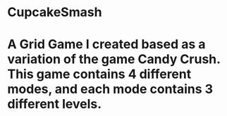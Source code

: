 # CupcakeSmash
# A Grid Game I created based as a variation of the game Candy Crush. This game contains 4 different modes, and each mode contains 3 different levels.
